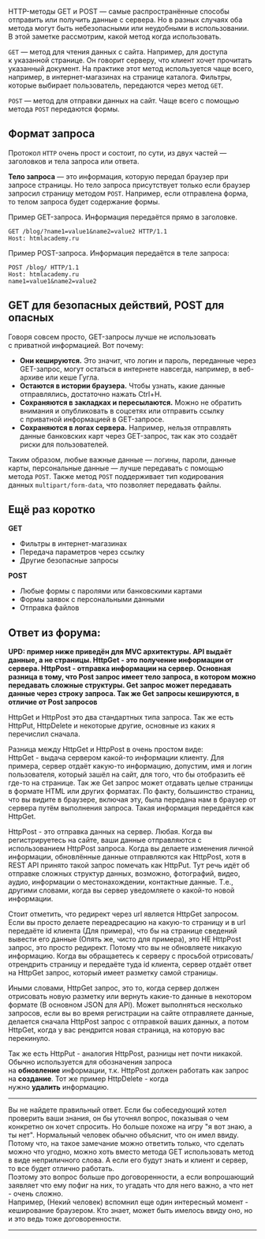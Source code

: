 HTTP-методы GET и POST — самые распространённые способы отправить или получить данные с сервера. Но в разных случаях оба метода могут быть небезопасными или неудобными в использовании. В этой заметке рассмотрим, какой метод когда использовать.

`GET` — метод для чтения данных с сайта. Например, для доступа к указанной странице. Он говорит серверу, что клиент хочет прочитать указанный документ. На практике этот метод используется чаще всего, например, в интернет-магазинах на странице каталога. Фильтры, которые выбирает пользователь, передаются через метод `GET`.

`POST` — метод для отправки данных на сайт. Чаще всего с помощью метода `POST` передаются формы.

## Формат запроса

Протокол `HTTP` очень прост и состоит, по сути, из двух частей — заголовков и тела запроса или ответа.

**Тело запроса** — это информация, которую передал браузер при запросе страницы. Но тело запроса присутствует только если браузер запросил страницу методом `POST`. Например, если отправлена форма, то телом запроса будет содержание формы.

Пример GET-запроса. Информация передаётся прямо в заголовке.

```plaintext
GET /blog/?name1=value1&name2=value2 HTTP/1.1
Host: htmlacademy.ru
```

Пример POST-запроса. Информация передаётся в теле запроса:

```plaintext
POST /blog/ HTTP/1.1
Host: htmlacademy.ru
name1=value1&name2=value2
```

## GET для безопасных действий, POST для опасных

Говоря совсем просто, GET-запросы лучше не использовать с приватной информацией. Вот почему:

- **Они кешируются.** Это значит, что логин и пароль, переданные через GET-запрос, могут остаться в интернете навсегда, например, в веб-архиве или кеше Гугла.
- **Остаются в истории браузера.** Чтобы узнать, какие данные отправлялись, достаточно нажать Ctrl+H.
- **Сохраняются в закладках и пересылаются.** Можно не обратить внимания и опубликовать в соцсетях или отправить ссылку с приватной информацией в GET-запросе.
- **Сохраняются в логах сервера.** Например, нельзя отправлять данные банковских карт через GET-запрос, так как это создаёт риски для пользователей.


Таким образом, любые важные данные — логины, пароли, данные карты, персональные данные — лучше передавать с помощью метода `POST`. Также метод `POST` поддерживает тип кодирования данных `multipart/form-data`, что позволяет передавать файлы.

## Ещё раз коротко

**GET**

- Фильтры в интернет-магазинах
- Передача параметров через ссылку
- Другие безопасные запросы

**POST**

- Любые формы с паролями или банковскими картами
- Формы заявок с персональными данными
- Отправка файлов




## Ответ из форума:


**UPD: пример ниже приведён для MVC архитектуры. API выдаёт данные, а не страницы. HttpGet - это получение информации от сервера. HttpPost - отправка информации на сервер. Основная разница в тому, что Post запрос имеет тело запроса, в котором можно передавать сложные структуры. Get запрос может передавать данные через строку запроса. Так же Get запросы кешируются, в отличие от Post запросов**  
  
HttpGet и HttpPost это два стандартных типа запроса. Так же есть HttpPut, HttpDelete и некоторые другие, основные из каких я перечислил сначала.  
  
Разница между HttpGet и HttpPost в очень простом виде:  
HttpGet - выдача сервером какой-то информации клиенту. Для примера, сервер отдаёт какую-то информацию, допустим, имя и логин пользователя, который зашёл на сайт, для того, что бы отобразить её где-то на странице. Так же Get запрос может отдавать целые страницы в формате HTML или других форматах. По факту, большинство страниц, что вы видите в браузере, включая эту, была передана нам в браузер от сервера путём выполнения запроса. Такая информация передаётся как HttpGet.  
  
HttpPost - это отправка данных на сервер. Любая. Когда вы регистрируетесь на сайте, ваши данные отправляются с использованием HttpPost запроса. Когда вы делаете изменения личной информации, обновлённые данные отправляются как HttpPost, хотя в REST API принято такой запрос помечать как HttpPut. Тут речь идёт об отправке сложных структур данных, возможно, фотографий, видео, аудио, информации о местонахождении, контактные данные. Т.е., другими словами, когда вы сервер уведомляете о какой-то новой информации.  
  
Стоит отметить, что редирект через url является HttpGet запросом. Если вы просто делаете переадресацию на какую-то страницу и в url передаёте id клиента (Для примера), что бы на странице сведений вывести его данные (Опять же, чисто для примера), это НЕ HttpPost запрос, это просто редирект. Потому что вы не обновляете никакую информацию. Когда вы обращаетесь к серверу с просьбой отрисовать/отрендрить страницу и передаёте туда id клиента, сервер отдаёт ответ на HttpGet запрос, который имеет разметку самой страницы.  
  
Иными словами, HttpGet запрос, это то, когда сервер должен отрисовать новую разметку или вернуть какие-то данные в некотором формате (В основном JSON для API). Может выполняться несколько запросов, если вы во время регистрации на сайте отправляете данные, делается сначала HttpPost запрос с отправкой ваших данных, а потом HttpGet, когда у вас рендрится новая страница, на которую вас перекинуло.  
  
Так же есть HttpPut - аналогия HttpPost, разницы нет почти никакой. Обычно используется для обозначения запроса на **обновление** информации, т.к. HttpPost должен работать как запрос на **создание**. Тот же пример HttpDelete - когда нужно **удалить** информацию.


---

Вы не найдете правильный ответ. Если бы собеседующий хотел проверить ваши знания, он бы уточнял вопрос, показывая о чем конкретно он хочет спросить. Но больше похоже на игру "я вот знаю, а ты нет". Нормальный человек обычно объяснит, что он имел ввиду.  
Потому что, на такое замечание можно ответить только, что сделать можно что угодно, можно хоть вместо метода GET использовать метод в виде неприличного слова. А если его будут знать и клиент и сервер, то все будет отлично работать.  
Поэтому это вопрос больше про договоренности, а если вопрошающий заявляет что ему пофиг на них, то угадать что для него важно, а что нет - очень сложно.  
Например, (Некий человек) вспомнил еще один интересный момент - кеширование браузером. Кто знает, может быть имелось ввиду оно, но и это ведь тоже договоренности.

---
